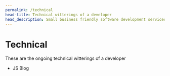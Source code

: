 ```yaml
---
permalink: /technical
head-title: Technical witterings of a developer
head_description: Small business friendly software development services (and some enterprise level stuff as well).
---
```


# Technical

These are the ongoing technical witterings of a developer

- JS Blog
